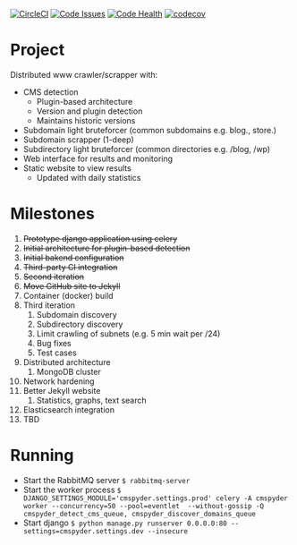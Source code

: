 [![CircleCI](https://circleci.com/gh/j4v/CMSpyder/tree/master.svg?style=shield)](https://circleci.com/gh/j4v/CMSpyder/tree/master)
[![Code Issues](https://www.quantifiedcode.com/api/v1/project/6f2f61d35ba345e7be82fad62c2d883c/badge.svg)](https://www.quantifiedcode.com/app/project/6f2f61d35ba345e7be82fad62c2d883c)
[![Code Health](https://landscape.io/github/j4v/CMSpyder/master/landscape.svg?style=flat)](https://landscape.io/github/j4v/CMSpyder/master)
[![codecov](https://codecov.io/gh/j4v/CMSpyder/branch/master/graph/badge.svg)](https://codecov.io/gh/j4v/CMSpyder)

# Project
Distributed www crawler/scrapper with:
- CMS detection
    - Plugin-based architecture
    - Version and plugin detection
    - Maintains historic versions
- Subdomain light bruteforcer (common subdomains e.g. blog., store.)
- Subdomain scrapper (1-deep)
- Subdirectory light bruteforcer (common directories e.g. /blog, /wp)
- Web interface for results and monitoring
- Static website to view results
    - Updated with daily statistics

# Milestones
1. ~~Prototype django application using celery~~
2. ~~Initial architecture for plugin-based detection~~
3. ~~Initial bakend configuration~~
4. ~~Third-party CI integration~~
5. ~~Second iteration~~
6. ~~Move GitHub site to Jekyll~~
7. Container (docker) build
8. Third iteration
    1. Subdomain discovery
    2. Subdirectory discovery
    3. Limit crawling of subnets (e.g. 5 min wait per /24)
    4. Bug fixes
    5. Test cases
9. Distributed architecture
    1. MongoDB cluster
10. Network hardening
11. Better Jekyll website
    1. Statistics, graphs, text search
12. Elasticsearch integration    
13. TBD

#  Running
- Start the RabbitMQ server
`$ rabbitmq-server`
- Start the worker process
`$ DJANGO_SETTINGS_MODULE='cmspyder.settings.prod' celery -A cmspyder worker --concurrency=50 --pool=eventlet  --without-gossip -Q cmspyder_detect_cms_queue, cmspyder_discover_domains_queue`
- Start django
`$ python manage.py runserver 0.0.0.0:80 --settings=cmspyder.settings.dev --insecure`
